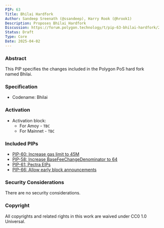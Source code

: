 ```yaml
---
PIP: 63
Title: Bhilai Hardfork
Author: Sandeep Sreenath (@ssandeep), Harry Rook (@hrook1)
Description: Proposes Bhilai Hardfork 
Discussion: https://forum.polygon.technology/t/pip-63-bhilai-hardfork/20872
Status: Draft
Type: Core
Date: 2025-04-02
---
```


### Abstract
This PIP specifies the changes included in the Polygon PoS hard fork named Bhilai.

### Specification

* Codename: Bhilai 

### Activation

- Activation block:
  * For Amoy - `TBC`
  * For Mainnet - `TBC`

### Included PIPs
* [PIP-60: Increase gas limit to 45M](https://github.com/maticnetwork/Polygon-Improvement-Proposals/blob/main/PIPs/PIP-60.md)
* [PIP-58: Increase BaseFeeChangeDenominator to 64](https://github.com/maticnetwork/Polygon-Improvement-Proposals/blob/main/PIPs/PIP-58.md)
* [PIP-61: Pectra EIPs](https://github.com/maticnetwork/Polygon-Improvement-Proposals/blob/main/PIPs/PIP-61.md)
* [PIP-66: Allow early block announcements](https://github.com/maticnetwork/Polygon-Improvement-Proposals/blob/main/PIPs/PIP-66.md)

### Security Considerations 
There are no security considerations. 

### Copyright
All copyrights and related rights in this work are waived under CC0 1.0 Universal.
